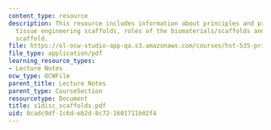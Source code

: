 ```yaml
---
content_type: resource
description: This resource includes information about principles and practice of using
  tissue engineering scaffolds, roles of the biomaterials/scaffolds and roles of a
  scaffold.
file: https://ol-ocw-studio-app-qa.s3.amazonaws.com/courses/hst-535-principles-and-practice-of-tissue-engineering-fall-2004/0cadc9df1c6deb2d8c721601711b02f4_s1disc_scaffolds.pdf
file_type: application/pdf
learning_resource_types:
- Lecture Notes
ocw_type: OCWFile
parent_title: Lecture Notes
parent_type: CourseSection
resourcetype: Document
title: s1disc_scaffolds.pdf
uid: 0cadc9df-1c6d-eb2d-8c72-1601711b02f4
---
```


